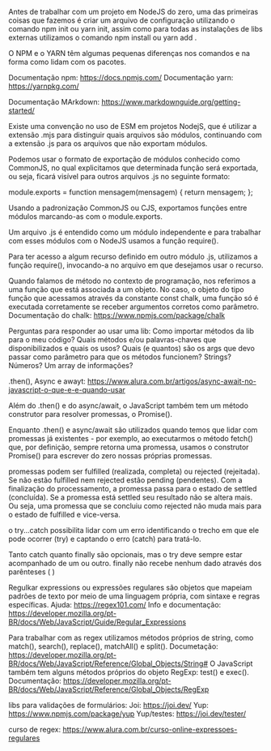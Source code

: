 Antes de trabalhar com um projeto em NodeJS do zero, uma das primeiras coisas que fazemos é criar um arquivo de configuração utilizando o comando npm init ou yarn init, assim como para todas as instalações de libs externas utilizamos o comando npm install <nome do pacote> ou yarn add <nome do pacote>.

O NPM e o YARN têm algumas pequenas diferenças nos comandos e na forma como lidam com os pacotes. 

Documentação npm: https://docs.npmjs.com/
Documentação yarn: https://yarnpkg.com/

Documentação MArkdown: https://www.markdownguide.org/getting-started/

Existe uma convenção no uso de ESM em projetos NodejS, que é utilizar a extensão .mjs para distinguir quais arquivos são módulos, continuando com a extensão .js para os arquivos que não exportam módulos.

Podemos usar o formato de exportação de módulos conhecido como CommonJS, no qual explicitamos que determinada função será exportada, ou seja, ficará visível para outros arquivos .js no seguinte formato:

module.exports = function mensagem(mensagem) {
 return mensagem;
};

Usando a padronização CommonJS ou CJS, exportamos funções entre módulos marcando-as com o module.exports.

Um arquivo .js é entendido como um módulo independente e para trabalhar com esses módulos com o NodeJS usamos a função require().

Para ter acesso a algum recurso definido em outro módulo .js, utilizamos a função require(), invocando-a no arquivo em que desejamos usar o recurso.

Quando falamos de método no contexto de programação, nos referimos a uma função que está associada a um objeto. No caso, o objeto do tipo função que acessamos através da constante const chalk, uma função só é executada corretamente se receber argumentos corretos como parâmetro. 
Documentação do chalk: https://www.npmjs.com/package/chalk

Perguntas para responder ao usar uma lib:
Como importar métodos da lib para o meu código?
Quais métodos e/ou palavras-chaves que disponibilizados e quais os usos?
Quais (e quantos) são os args que devo passar como parâmetro para que os métodos funcionem? Strings? Números? Um array de informações?

.then(), Async e awayt: https://www.alura.com.br/artigos/async-await-no-javascript-o-que-e-e-quando-usar

Além do .then() e do async/await, o JavaScript também tem um método construtor para resolver promessas, o Promise().

Enquanto .then() e async/await são utilizados quando temos que lidar com promessas já existentes - por exemplo, ao executarmos o método fetch() que, por definição, sempre retorna uma promessa, usamos o construtor Promise() para escrever do zero nossas próprias promessas.

promessas podem ser fulfilled (realizada, completa) ou rejected (rejeitada). Se não estão fulfilled nem rejected estão pending (pendentes). Com a finalização do processamento, a promessa passa para o estado de settled (concluída). Se a promessa está settled seu resultado não se altera mais. Ou seja, uma promessa que se concluiu como rejected não muda mais para o estado de fulfilled e vice-versa.

o try...catch possibilita lidar com um erro identificando o trecho em que ele pode ocorrer (try) e captando o erro (catch) para tratá-lo.

Tanto catch quanto finally são opcionais, mas o try deve sempre estar acompanhado de um ou outro. finally não recebe nenhum dado através dos parênteses ( )

Regulkar expressions ou expressões regulares são objetos que mapeiam padrões de texto por meio de uma linguagem própria, com sintaxe e regras específicas.
Ajuda: https://regex101.com/
Info e documentação: https://developer.mozilla.org/pt-BR/docs/Web/JavaScript/Guide/Regular_Expressions

Para trabalhar com as regex utilizamos métodos próprios de string, como match(), search(), replace(), matchAll() e split(). Documetação: https://developer.mozilla.org/pt-BR/docs/Web/JavaScript/Reference/Global_Objects/String#
O JavaScript também tem alguns métodos próprios do objeto RegExp: test() e exec(). Documentação: https://developer.mozilla.org/pt-BR/docs/Web/JavaScript/Reference/Global_Objects/RegExp

libs para validações de formulários:
Joi: https://joi.dev/
Yup: https://www.npmjs.com/package/yup
Yup/testes: https://joi.dev/tester/

curso de regex: https://www.alura.com.br/curso-online-expressoes-regulares